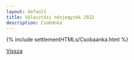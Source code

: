 ```yaml
---
layout: default
title: Választási névjegyzék 2022
description: Csobánka
---
```


{% include settlementHTMLs/Csobaanka.html %}

[Vissza](./)